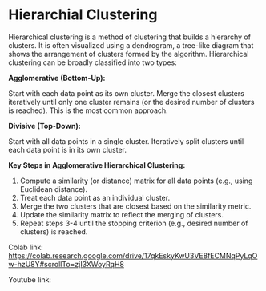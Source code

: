 #  Hierarchial Clustering 

Hierarchical clustering is a method of clustering that builds a hierarchy of clusters. It is often visualized using a dendrogram, a tree-like diagram that shows the arrangement of clusters formed by the algorithm. Hierarchical clustering can be broadly classified into two types:

**Agglomerative (Bottom-Up):**

Start with each data point as its own cluster.
Merge the closest clusters iteratively until only one cluster remains (or the desired number of clusters is reached).
This is the most common approach.

**Divisive (Top-Down):**

Start with all data points in a single cluster.
Iteratively split clusters until each data point is in its own cluster.

**Key Steps in Agglomerative Hierarchical Clustering:**

1. Compute a similarity (or distance) matrix for all data points (e.g., using Euclidean distance).
2. Treat each data point as an individual cluster.
3. Merge the two clusters that are closest based on the similarity metric.
4. Update the similarity matrix to reflect the merging of clusters.
5. Repeat steps 3-4 until the stopping criterion (e.g., desired number of clusters) is reached.

Colab link: https://colab.research.google.com/drive/17qkEskyKwU3VE8fECMNqPyLqOw-hzU8Y#scrollTo=zjI3XWoyRqH8

Youtube link: 
